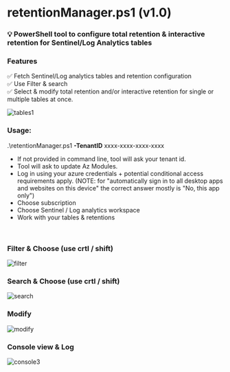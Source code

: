 # retentionManager.ps1 (v1.0)
### 💡 PowerShell tool to configure total retention & interactive retention for Sentinel/Log Analytics tables

### Features
✅ Fetch Sentinel/Log analytics tables and retention configuration<br/>
✅ Use Filter & search <br/>
✅ Select & modify total retention and/or interactive retention for single or multiple tables at once.<br/>

![tables1](https://github.com/user-attachments/assets/359543e1-0e74-4173-844a-f759bc1595bb)


### Usage:

.\retentionManager.ps1 **-TenantID** xxxx-xxxx-xxxx-xxxx

- If not provided in command line, tool will ask your tenant id.
- Tool will ask to update Az Modules.
- Log in using your azure credentials + potential conditional access requirements apply. (NOTE: for "automatically sign in to all desktop apps and websites on this device" the correct answer mostly is "No, this app only")
- Choose subscription
- Choose Sentinel / Log analytics workspace
- Work with your tables & retentions
<br/>

### Filter & Choose (use crtl / shift)
![filter](https://github.com/user-attachments/assets/47f591d1-2093-49cc-8e80-d23fda38309e)

### Search & Choose (use crtl / shift)
![search](https://github.com/user-attachments/assets/5989d380-15be-4729-ad1a-257441f290cf)

### Modify
![modify](https://github.com/user-attachments/assets/849402d8-4c89-488d-bb09-b20f1619798f)

### Console view & Log
![console3](https://github.com/user-attachments/assets/319e0277-2159-412b-b23d-325fb9c4cbd4)

